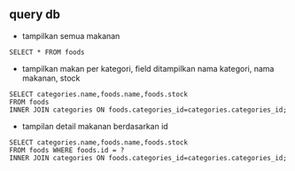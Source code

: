## query db
- tampilkan semua makanan

```
SELECT * FROM foods
```

- tampilkan makan per kategori, field ditampilkan nama kategori, nama makanan, stock

```
SELECT categories.name,foods.name,foods.stock
FROM foods
INNER JOIN categories ON foods.categories_id=categories.categories_id;
```

- tampilan detail makanan berdasarkan id

```
SELECT categories.name,foods.name,foods.stock
FROM foods WHERE foods.id = ?
INNER JOIN categories ON foods.categories_id=categories.categories_id;
```

